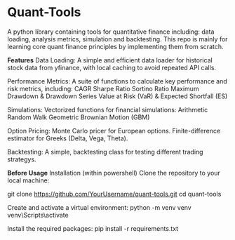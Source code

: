 # Quant-Tools
A python library containing tools for quantitative finance including: data loading, analysis metrics, simulation and backtesting. This repo is mainly for learning core quant finance principles by implementing them from scratch. 

**Features**
Data Loading: A simple and efficient data loader for historical stock data from yfinance, with local caching to avoid repeated API calls.

Performance Metrics: A suite of functions to calculate key performance and risk metrics, including:
CAGR
Sharpe Ratio
Sortino Ratio
Maximum Drawdown & Drawdown Series
Value at Risk (VaR) & Expected Shortfall (ES)

Simulations: Vectorized functions for financial simulations:
Arithmetic Random Walk
Geometric Brownian Motion (GBM)

Option Pricing:
Monte Carlo pricer for European options.
Finite-difference estimator for Greeks (Delta, Vega, Theta).

Backtesting: A simple, backtesting class for testing different trading strategys.

**Before Usage**
Installation (within powershell)
Clone the repository to your local machine:

git clone https://github.com/YourUsername/quant-tools.git
cd quant-tools

Create and activate a virtual environment:
python -m venv venv
venv\Scripts\activate

Install the required packages:
pip install -r requirements.txt
